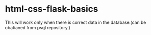 # html-css-flask-basics

This will work only when there is correct data in the database.(can be obatianed from psql repository.)
